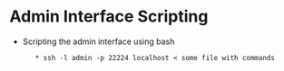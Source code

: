 Admin Interface Scripting
============

* Scripting the admin interface using bash

         * ssh -l admin -p 22224 localhost < some file with commands 
